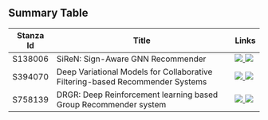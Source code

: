 ## Summary Table

| Stanza Id | Title | Links |
| --------- | ----- | ----- |
| S138006 | SiReN: Sign-Aware GNN Recommender | <a href="https://github.com/RecoHut-Stanzas/S138006/blob/main/reports/S138006_Report.ipynb" alt="S138006_Report"> <img src="https://img.shields.io/static/v1?label=report&message=active&color=green" /></a><a href="https://github.com/RecoHut-Stanzas/S138006" alt="S138006"> <img src="https://img.shields.io/static/v1?label=code&message=github&color=blue" /></a> |
| S394070 | Deep Variational Models for Collaborative Filtering-based Recommender Systems | <a href="https://github.com/RecoHut-Stanzas/S394070/blob/main/reports/S394070_Report.ipynb" alt="S394070_Report"> <img src="https://img.shields.io/static/v1?label=report&message=active&color=green" /></a><a href="https://github.com/RecoHut-Stanzas/S394070" alt="S394070"> <img src="https://img.shields.io/static/v1?label=code&message=github&color=blue" /></a> |
| S758139 | DRGR: Deep Reinforcement learning based Group Recommender system | <a href="https://github.com/RecoHut-Stanzas/S758139/blob/main/reports/S758139_Report.ipynb" alt="S758139_Report"> <img src="https://img.shields.io/static/v1?label=report&message=active&color=green" /></a><a href="https://github.com/RecoHut-Stanzas/S758139" alt="S758139"> <img src="https://img.shields.io/static/v1?label=code&message=github&color=blue" /></a> |
